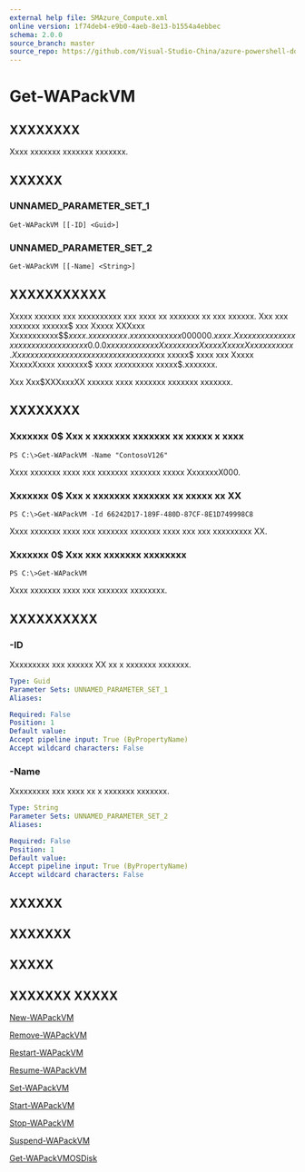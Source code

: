```yaml
---
external help file: SMAzure_Compute.xml
online version: 1f74deb4-e9b0-4aeb-8e13-b1554a4ebbec
schema: 2.0.0
source_branch: master
source_repo: https://github.com/Visual-Studio-China/azure-powershell-docs-int
---
```


# Get-WAPackVM
## XXXXXXXX
Xxxx xxxxxxx xxxxxxx xxxxxxx.

## XXXXXX

### UNNAMED_PARAMETER_SET_1
```
Get-WAPackVM [[-ID] <Guid>]
```

### UNNAMED_PARAMETER_SET_2
```
Get-WAPackVM [[-Name] <String>]
```

## XXXXXXXXXXX
Xxxxx xxxxxx xxx xxxxxxxxxx xxx xxxx xx xxxxxxx xx xxx xxxxxx.
Xxx xxx xxxxxxx xxxxxx$ xxx  Xxxxx XXXxxx Xxxxxxxxxxx$$$xxxx.xxxxxxxxx.xxx$xxxxxxx$xx000000.xxxx.
Xxxx xxxxx xxxxxxxxx xxx xxxxxx xx xxx 0.0.0 xxxxxxx xx xxx Xxxxxxxxx Xxxxx XxxxxXxxxx xxxxxx.
Xx xxxx xxx xxx xxxxxxx xx xxx xxxxxx xxx$xx xxxxx$ xxxx xxx Xxxxx XxxxxXxxxx xxxxxxx$ xxxx $xxx$xxxxxx xxxxx$.xxxxxxx.

Xxx Xxx$XXXxxxXX xxxxxx xxxx xxxxxxx xxxxxxx xxxxxxx.

## XXXXXXXX

### Xxxxxxx 0$ Xxx x xxxxxxx xxxxxxx xx xxxxx x xxxx
```
PS C:\>Get-WAPackVM -Name "ContosoV126"
```

Xxxx xxxxxxx xxxx xxx xxxxxxx xxxxxxx xxxxx XxxxxxxX000.

### Xxxxxxx 0$ Xxx x xxxxxxx xxxxxxx xx xxxxx xx XX
```
PS C:\>Get-WAPackVM -Id 66242D17-189F-480D-87CF-8E1D749998C8
```

Xxxx xxxxxxx xxxx xxx xxxxxxx xxxxxxx xxxx xxx xxx xxxxxxxxx XX.

### Xxxxxxx 0$ Xxx xxx xxxxxxx xxxxxxxx
```
PS C:\>Get-WAPackVM
```

Xxxx xxxxxxx xxxx xxx xxxxxxx xxxxxxxx.

## XXXXXXXXXX

### -ID
Xxxxxxxxx xxx xxxxxx XX xx x xxxxxxx xxxxxxx.

```yaml
Type: Guid
Parameter Sets: UNNAMED_PARAMETER_SET_1
Aliases: 

Required: False
Position: 1
Default value: 
Accept pipeline input: True (ByPropertyName)
Accept wildcard characters: False
```

### -Name
Xxxxxxxxx xxx xxxx xx x xxxxxxx xxxxxxx.

```yaml
Type: String
Parameter Sets: UNNAMED_PARAMETER_SET_2
Aliases: 

Required: False
Position: 1
Default value: 
Accept pipeline input: True (ByPropertyName)
Accept wildcard characters: False
```

## XXXXXX

## XXXXXXX

## XXXXX

## XXXXXXX XXXXX

[New-WAPackVM](1f74deb4-e9b0-4aeb-8e13-b1554a4ebbec)

[Remove-WAPackVM](76b51795-43e6-45c3-ade1-aa8ea61efc23)

[Restart-WAPackVM](fd89742d-0d21-41e9-b3b1-5d8c638f8c6d)

[Resume-WAPackVM](d2594d2a-c0c6-4bca-8c81-9ed03b24d100)

[Set-WAPackVM](8b07e4cb-c677-4e6b-b034-25847da03dbf)

[Start-WAPackVM](8cc5bf6b-bf5b-427f-922d-57e4a99b2d55)

[Stop-WAPackVM](7f3e6c33-2196-4e24-95fd-e5763c6f7402)

[Suspend-WAPackVM](d8041113-5a71-447d-9bbe-dc6405aa6029)

[Get-WAPackVMOSDisk](31ae72c2-c1d7-4c8d-b8be-61a46bfd6289)


